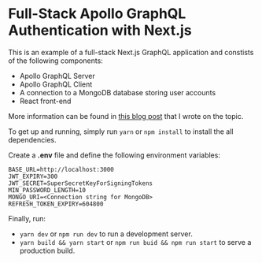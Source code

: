 # Full-Stack Apollo GraphQL Authentication with Next.js

This is an example of a full-stack Next.js GraphQL application and constists of
the following components:

- Apollo GraphQL Server
- Apollo GraphQL Client
- A connection to a MongoDB database storing user accounts
- React front-end

More information can be found in [this blog post](https://siim.me/jwt-refresh-token-next-apollo)
that I wrote on the topic.

To get up and running, simply run ```yarn``` or ```npm install``` to install the
all dependencies.

Create a **.env** file and define the following environment variables:

```text
BASE_URL=http://localhost:3000
JWT_EXPIRY=300
JWT_SECRET=SuperSecretKeyForSigningTokens
MIN_PASSWORD_LENGTH=10
MONGO_URI=<Connection string for MongoDB>
REFRESH_TOKEN_EXPIRY=604800
```

Finally, run:

- ```yarn dev``` or ```npm run dev``` to run a development server.
- ```yarn build && yarn start``` or ```npm run buid && npm run start``` to serve
a production build.
